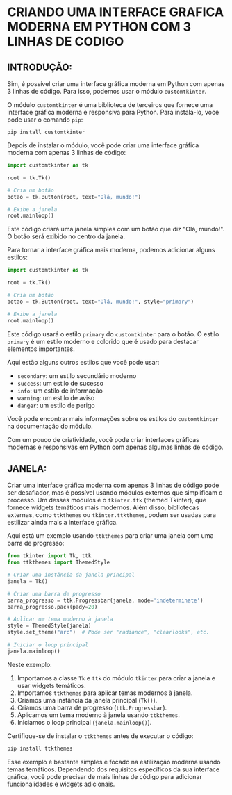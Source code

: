 # CRIANDO UMA INTERFACE GRAFICA MODERNA EM PYTHON COM 3 LINHAS DE CODIGO
## INTRODUÇÃO:
Sim, é possível criar uma interface gráfica moderna em Python com apenas 3 linhas de código. Para isso, podemos usar o módulo `customtkinter`.

O módulo `customtkinter` é uma biblioteca de terceiros que fornece uma interface gráfica moderna e responsiva para Python. Para instalá-lo, você pode usar o comando `pip`:

```
pip install customtkinter
```

Depois de instalar o módulo, você pode criar uma interface gráfica moderna com apenas 3 linhas de código:

```python
import customtkinter as tk

root = tk.Tk()

# Cria um botão
botao = tk.Button(root, text="Olá, mundo!")

# Exibe a janela
root.mainloop()
```

Este código criará uma janela simples com um botão que diz "Olá, mundo!". O botão será exibido no centro da janela.

Para tornar a interface gráfica mais moderna, podemos adicionar alguns estilos:

```python
import customtkinter as tk

root = tk.Tk()

# Cria um botão
botao = tk.Button(root, text="Olá, mundo!", style="primary")

# Exibe a janela
root.mainloop()
```

Este código usará o estilo `primary` do `customtkinter` para o botão. O estilo `primary` é um estilo moderno e colorido que é usado para destacar elementos importantes.

Aqui estão alguns outros estilos que você pode usar:

* `secondary`: um estilo secundário moderno
* `success`: um estilo de sucesso
* `info`: um estilo de informação
* `warning`: um estilo de aviso
* `danger`: um estilo de perigo

Você pode encontrar mais informações sobre os estilos do `customtkinter` na documentação do módulo.

Com um pouco de criatividade, você pode criar interfaces gráficas modernas e responsivas em Python com apenas algumas linhas de código.

## JANELA:
Criar uma interface gráfica moderna com apenas 3 linhas de código pode ser desafiador, mas é possível usando módulos externos que simplificam o processo. Um desses módulos é o `tkinter.ttk` (themed Tkinter), que fornece widgets temáticos mais modernos. Além disso, bibliotecas externas, como `ttkthemes` ou `tkinter.ttkthemes`, podem ser usadas para estilizar ainda mais a interface gráfica.

Aqui está um exemplo usando `ttkthemes` para criar uma janela com uma barra de progresso:

```python
from tkinter import Tk, ttk
from ttkthemes import ThemedStyle

# Criar uma instância da janela principal
janela = Tk()

# Criar uma barra de progresso
barra_progresso = ttk.Progressbar(janela, mode='indeterminate')
barra_progresso.pack(pady=20)

# Aplicar um tema moderno à janela
style = ThemedStyle(janela)
style.set_theme("arc")  # Pode ser "radiance", "clearlooks", etc.

# Iniciar o loop principal
janela.mainloop()
```

Neste exemplo:

1. Importamos a classe `Tk` e `ttk` do módulo `tkinter` para criar a janela e usar widgets temáticos.
2. Importamos `ttkthemes` para aplicar temas modernos à janela.
3. Criamos uma instância da janela principal (`Tk()`).
4. Criamos uma barra de progresso (`ttk.Progressbar`).
5. Aplicamos um tema moderno à janela usando `ttkthemes`.
6. Iniciamos o loop principal (`janela.mainloop()`).

Certifique-se de instalar o `ttkthemes` antes de executar o código:

```bash
pip install ttkthemes
```

Esse exemplo é bastante simples e focado na estilização moderna usando temas temáticos. Dependendo dos requisitos específicos da sua interface gráfica, você pode precisar de mais linhas de código para adicionar funcionalidades e widgets adicionais.